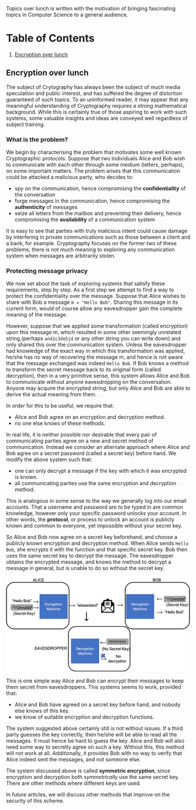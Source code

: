 Topics over lunch is written with the motivation of bringing fascinating topics in Computer Science to a general audience.

# Table of Contents
1. [Encryption over lunch](#encryption-over-lunch)

## Encryption over lunch

The subject of Crytography has always been the subject of much media speculation and public interest, and has suffered the degree of distortion guaranteed of such topics. To an uninformed reader, it may appear that any meaningful understanding of Cryptography requires a strong mathematical background. While this is certainly true of those aspiring to work with such systems, some valuable insights and ideas are conveyed well regardless of subject training.

### What is the problem?

We begin by characterising the problem that motivates some well known Cryptographic protocols. Suppose that two individuals Alice and Bob wish to communicate with each other through some medium (letters, perhaps), on some important matters. The problem arises that this communication could be attacked a malicious party, who decides to: 

- spy on the communication, hence compromising the **confidentiality** of the conversation
- forge messages in the communication, hence compromising the **authenticity** of messages
- seize all letters from the mailbox and preventing their delivery, hence compromising the **availability** of a communication system

It is easy to see that parties with truly malicious intent could cause damage by interfering in private communications such as those between a client and a bank, for example. Cryptography focuses on the former two of these problems; there is not much meaning to exploring any communication system when messages are arbitrarily stolen. 

### Protecting message privacy

We now set about the task of exploring systems that satisfy these requirements, step by step. As a first step we attempt to find a way to protect the confidentiality over the message. Suppose that Alice wishes to share with Bob a message `m = "Hello Bob"`. Sharing this message in its current form, would of course allow any eavesdropper gain the complete meaning of the message. 

However, suppose that we applied some transformation (called encryption) upon this message m, which resulted in some other seemingly unrelated string,(perhaps `and1c3de5jd` or any other string you can write down) and only shared this over the communication system. Unless the eavesdropper had knowledge of the exact way in which this transformation was applied, he/she has no way of recovering the message m, and hence is not aware that the message exchanged was indeed `Hello Bob`. If Bob knows a method to transform the secret message back to its original form (called decryption), then in a very primitive sense, this system allows Alice and Bob to communicate without anyone eavesdropping on the conversation. Anyone may acquire the encrypted string, but only Alice and Bob are able to derive the actual meaning from them.

In order for this to be useful, we require that:
- Alice and Bob agree on an encryption and decryption method.
- no one else knows of these methods.

In real life, it is neither possible nor desirable that every pair of communicating parties agree on a new and secret method of communication. Instead we consider an alternate approach where Alice and Bob agree on a secret password (called a secret key) before hand. We modify the above system such that:

- one can only decrypt a message if the key with which it was encrypted is known.
- all communicating parties use the same encryption and decryption method.

This is analogous in some sense to the way we generally log into our email accounts. That a username and password are to be typed in are common knowledge, however only your specific password unlocks your account. In other words, the **protocol**, or process to unlock an account is publicly known and common to everyone, yet impossible without your secret key. 

So Alice and Bob now agree on a secret key beforehand, and choose a publicly known encryption and decryption method. When Alice sends `Hello Bob`, she encrypts it with the function and that specific secret key. Bob then uses the same secret key to decrypt the message. The eavesdropper obtains the encrypted message, and knows the method to decrypt a message in general, but is unable to do so without the secret key. 

![Figure 1: Encryption and Decryption](images/Figure_1.png)

This is one simple way Alice and Bob can encrypt their messages to keep them secret from eavesdroppers. This systems seems to work, provided that:

- Alice and Bob have agreed on a secret key before hand, and nobody else knows of this key.
- we know of suitable encryption and decryption functions.

The system suggested above certainly still is not without issues. If a third party guesses the key correctly, then he/she will be able to read all the messages. It must hence be hard to guess the key. Alice and Bob will also need some way to secretly agree on such a key. Without this, this method will not work at all. Additionally, it provides Bob with no way to verify that Alice indeed sent the messages, and not someone else. 

The system discussed above is called **symmetric encryption**, since encryption and decryption both _symmetrically_ use the same secret key. There are other methods where different keys are used.

In future articles, we will discuss other methods that improve on the security of this scheme.

